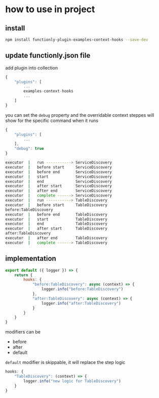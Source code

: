 # how to use in project

## install
```sh
npm install functionly-plugin-examples-context-hooks --save-dev
```


## update functionly.json file

add plugin into collection
```js
{
    "plugins": [
        ...
        examples-context-hooks
        ...
    ]
}
```
you can set the `debug` property and the overridable context steppes will show for the specific command when it runs
```js
{
    "plugins": [
        ...
    ],
    "debug": true
}
```
```sh
executor  |   run -----------> ServiceDiscovery
executor  |   before start     ServiceDiscovery
executor  |   before end       ServiceDiscovery
executor  |   start            ServiceDiscovery
executor  |   end              ServiceDiscovery
executor  |   after start      ServiceDiscovery
executor  |   after end        ServiceDiscovery
executor  |   complete ------> ServiceDiscovery
executor  |   run -----------> TableDiscovery
executor  |   before start     TableDiscovery
before:TableDiscovery
executor  |   before end       TableDiscovery
executor  |   start            TableDiscovery
executor  |   end              TableDiscovery
executor  |   after start      TableDiscovery
after:TableDiscovery
executor  |   after end        TableDiscovery
executor  |   complete ------> TableDiscovery
```

## implementation
```js
export default ({ logger }) => {
    return {
        hooks: {
            "before:TableDiscovery": async (context) => {
                logger.info("before:TableDiscovery")
            },
            "after:TableDiscovery": async (context) => {
                logger.info("after:TableDiscovery")
            }
        }
    }
}
```
modifiers can be
* before
* after
* default

`default` modifier is skippable, it will replace the step logic
```js
hooks: {
    "TableDiscovery": (context) => {
        logger.info("new logic for TableDiscovery")
    }
}
```